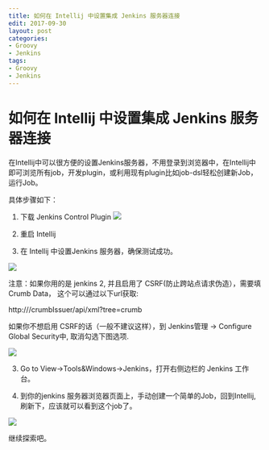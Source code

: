 ```yaml
---
title: 如何在 Intellij 中设置集成 Jenkins 服务器连接
edit: 2017-09-30
layout: post
categories:
- Groovy
- Jenkins
tags:
- Groovy
- Jenkins
---
```


# 如何在 Intellij 中设置集成 Jenkins 服务器连接

在Intellij中可以很方便的设置Jenkins服务器，不用登录到浏览器中，在Intellij中即可浏览所有job，开发plugin，或利用现有plugin比如job-dsl轻松创建新Job，运行Job。

具体步骤如下：

1. 下载 Jenkins Control Plugin
![](http://i.imgur.com/YB0iPBv.png)

2. 重启 Intellij

4. 在 Intellij 中设置Jenkins 服务器，确保测试成功。

![](http://i.imgur.com/7cqQAoL.png)

注意：如果你用的是 jenkins 2, 并且启用了 CSRF(防止跨站点请求伪造），需要填 Crumb Data， 这个可以通过以下url获取:

http://<your jenkins server>/crumbIssuer/api/xml?tree=crumb

如果你不想启用 CSRF的话（一般不建议这样），到 Jenkins管理 -> Configure Global Security中, 取消勾选下图选项.

![](http://i.imgur.com/nrRVvVC.png)

3. Go to View->Tools&Windows->Jenkins，打开右侧边栏的 Jenkins 工作台。

4. 到你的jenkins 服务器浏览器页面上，手动创建一个简单的Job，回到Intellij, 刷新下，应该就可以看到这个job了。

![](http://i.imgur.com/xp0LtXO.png)

继续探索吧。

